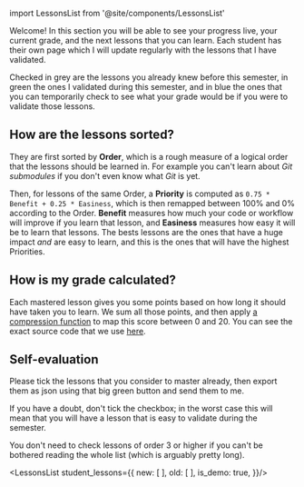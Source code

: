 import LessonsList from '@site/components/LessonsList'

Welcome! In this section you will be able to see your progress live, your current grade, and the next lessons that you can learn. Each student has their own page which I will update regularly with the lessons that I have validated.

Checked in grey are the lessons you already knew before this semester, in green the ones I validated during this semester, and in blue the ones that you can temporarily check to see what your grade would be if you were to validate those lessons.

## How are the lessons sorted?

They are first sorted by **Order**, which is a rough measure of a logical order that the lessons should be learned in. For example you can't learn about *Git submodules* if you don't even know what *Git* is yet.

Then, for lessons of the same Order, a **Priority** is computed as `0.75 * Benefit + 0.25 * Easiness`, which is then remapped between 100% and 0% according to the Order. **Benefit** measures how much your code or workflow will improve if you learn that lesson, and **Easiness** measures how easy it will be to learn that lessons. The bests lessons are the ones that have a huge impact *and* are easy to learn, and this is the ones that will have the highest Priorities.

## How is my grade calculated?

Each mastered lesson gives you some points based on how long it should have taken you to learn. We sum all those points, and then apply [a compression function](https://www.desmos.com/calculator/6gmdt6tfmf) to map this score between 0 and 20. You can see the exact source code that we use [here](https://github.com/JulesFouchy/Teaching-Toolbox/blob/main/grader/grader.js).

## Self-evaluation

Please tick the lessons that you consider to master already, then export them as json using that big green button and send them to me.

If you have a doubt, don't tick the checkbox; in the worst case this will mean that you will have a lesson that is easy to validate during the semester.

You don't need to check lessons of order 3 or higher if you can't be bothered reading the whole list (which is arguably pretty long).

<LessonsList student_lessons={{
    new: [
    ],
    old: [
    ],
    is_demo: true,
}}/>